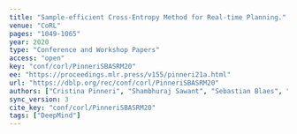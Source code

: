 ```yaml
---
title: "Sample-efficient Cross-Entropy Method for Real-time Planning."
venue: "CoRL"
pages: "1049-1065"
year: 2020
type: "Conference and Workshop Papers"
access: "open"
key: "conf/corl/PinneriSBASRM20"
ee: "https://proceedings.mlr.press/v155/pinneri21a.html"
url: "https://dblp.org/rec/conf/corl/PinneriSBASRM20"
authors: ["Cristina Pinneri", "Shambhuraj Sawant", "Sebastian Blaes", "Jan Achterhold", "Joerg Stueckler", "Michal Rol\u00ednek", "Georg Martius"]
sync_version: 3
cite_key: "conf/corl/PinneriSBASRM20"
tags: ["DeepMind"]
---
```

